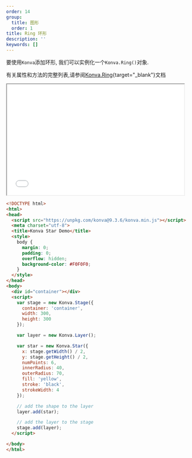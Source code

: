 ```yaml
---
order: 14
group:
  title: 图形
  order: 1
title: Ring 环形
description: ''
keywords: []
---
```

要使用`Konva`添加环形, 我们可以实例化一个`Konva.Ring()`对象.

有关属性和方法的完整列表,请参阅[Konva.Ring](https://konvajs.github.io/api/Konva.Ring.html){target="_blank"}文档

<iframe src="/downloads/code/shapes/Star.html" style="width: 50vw;height:300px;"></iframe>


```html
<!DOCTYPE html>
<html>
<head>
  <script src="https://unpkg.com/konva@9.3.6/konva.min.js"></script>
  <meta charset="utf-8">
  <title>Konva Star Demo</title>
  <style>
    body {
      margin: 0;
      padding: 0;
      overflow: hidden;
      background-color: #F0F0F0;
    }
  </style>
</head>
<body>
  <div id="container"></div>
  <script>
    var stage = new Konva.Stage({
      container: 'container',
      width: 300,
      height: 300
    });

    var layer = new Konva.Layer();

    var star = new Konva.Star({
      x: stage.getWidth() / 2,
      y: stage.getHeight() / 2,
      numPoints: 6,
      innerRadius: 40,
      outerRadius: 70,
      fill: 'yellow',
      stroke: 'black',
      strokeWidth: 4
    });

    // add the shape to the layer
    layer.add(star);

    // add the layer to the stage
    stage.add(layer);
  </script>

</body>
</html>
```
